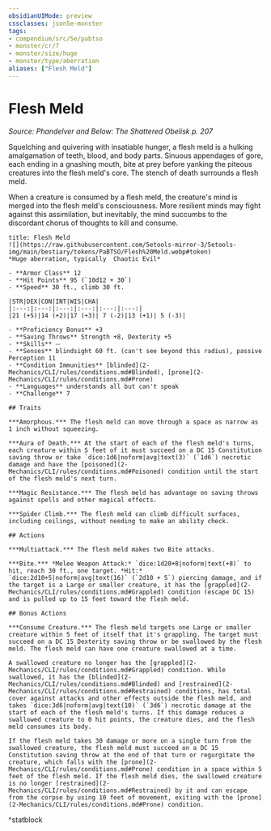 ```yaml
---
obsidianUIMode: preview
cssclasses: json5e-monster
tags:
- compendium/src/5e/pabtso
- monster/cr/7
- monster/size/huge
- monster/type/aberration
aliases: ["Flesh Meld"]
---
```

# Flesh Meld
*Source: Phandelver and Below: The Shattered Obelisk p. 207*  

Squelching and quivering with insatiable hunger, a flesh meld is a hulking amalgamation of teeth, blood, and body parts. Sinuous appendages of gore, each ending in a gnashing mouth, bite at prey before yanking the piteous creatures into the flesh meld's core. The stench of death surrounds a flesh meld.

When a creature is consumed by a flesh meld, the creature's mind is merged into the flesh meld's consciousness. More resilient minds may fight against this assimilation, but inevitably, the mind succumbs to the discordant chorus of thoughts to kill and consume.

```ad-statblock
title: Flesh Meld
![](https://raw.githubusercontent.com/5etools-mirror-3/5etools-img/main/bestiary/tokens/PaBTSO/Flesh%20Meld.webp#token)
*Huge aberration, typically  Chaotic Evil*

- **Armor Class** 12
- **Hit Points** 95 (`10d12 + 30`)
- **Speed** 30 ft., climb 30 ft.

|STR|DEX|CON|INT|WIS|CHA|
|:---:|:---:|:---:|:---:|:---:|:---:|
|21 (+5)|14 (+2)|17 (+3)| 7 (-2)|13 (+1)| 5 (-3)|

- **Proficiency Bonus** +3
- **Saving Throws** Strength +8, Dexterity +5
- **Skills** ⏤
- **Senses** blindsight 60 ft. (can't see beyond this radius), passive Perception 11
- **Condition Immunities** [blinded](2-Mechanics/CLI/rules/conditions.md#Blinded), [prone](2-Mechanics/CLI/rules/conditions.md#Prone)
- **Languages** understands all but can't speak
- **Challenge** 7

## Traits

***Amorphous.*** The flesh meld can move through a space as narrow as 1 inch without squeezing.

***Aura of Death.*** At the start of each of the flesh meld's turns, each creature within 5 feet of it must succeed on a DC 15 Constitution saving throw or take `dice:1d6|noform|avg|text(3)` (`1d6`) necrotic damage and have the [poisoned](2-Mechanics/CLI/rules/conditions.md#Poisoned) condition until the start of the flesh meld's next turn.

***Magic Resistance.*** The flesh meld has advantage on saving throws against spells and other magical effects.

***Spider Climb.*** The flesh meld can climb difficult surfaces, including ceilings, without needing to make an ability check.

## Actions

***Multiattack.*** The flesh meld makes two Bite attacks.

***Bite.*** *Melee Weapon Attack:* `dice:1d20+8|noform|text(+8)` to hit, reach 30 ft., one target. *Hit:* `dice:2d10+5|noform|avg|text(16)` (`2d10 + 5`) piercing damage, and if the target is a Large or smaller creature, it has the [grappled](2-Mechanics/CLI/rules/conditions.md#Grappled) condition (escape DC 15) and is pulled up to 15 feet toward the flesh meld.

## Bonus Actions

***Consume Creature.*** The flesh meld targets one Large or smaller creature within 5 feet of itself that it's grappling. The target must succeed on a DC 15 Dexterity saving throw or be swallowed by the flesh meld. The flesh meld can have one creature swallowed at a time.

A swallowed creature no longer has the [grappled](2-Mechanics/CLI/rules/conditions.md#Grappled) condition. While swallowed, it has the [blinded](2-Mechanics/CLI/rules/conditions.md#Blinded) and [restrained](2-Mechanics/CLI/rules/conditions.md#Restrained) conditions, has total cover against attacks and other effects outside the flesh meld, and takes `dice:3d6|noform|avg|text(10)` (`3d6`) necrotic damage at the start of each of the flesh meld's turns. If this damage reduces a swallowed creature to 0 hit points, the creature dies, and the flesh meld consumes its body.

If the flesh meld takes 30 damage or more on a single turn from the swallowed creature, the flesh meld must succeed on a DC 15 Constitution saving throw at the end of that turn or regurgitate the creature, which falls with the [prone](2-Mechanics/CLI/rules/conditions.md#Prone) condition in a space within 5 feet of the flesh meld. If the flesh meld dies, the swallowed creature is no longer [restrained](2-Mechanics/CLI/rules/conditions.md#Restrained) by it and can escape from the corpse by using 10 feet of movement, exiting with the [prone](2-Mechanics/CLI/rules/conditions.md#Prone) condition.
```
^statblock